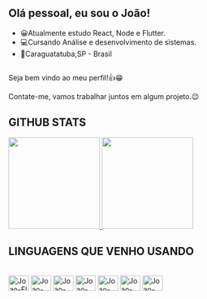 ## Olá pessoal, eu sou o João!

- 😀Atualmente estudo React, Node e Flutter.
- 💻Cursando Análise e desenvolvimento de sistemas.
- 🏡Caraguatatuba,SP - Brasil

##

Seja bem vindo ao meu perfil!👍😁

Contate-me, vamos trabalhar juntos em algum projeto.😉

## GITHUB STATS

 <div>
              <a href="https://github.com/joaovitoronofre">
                <img height="180rem" src="https://github-readme-stats.vercel.app/api/top-langs/?username=joaovitoronofre&layout=compact&theme=dark&show_icons=true">
                   <img height="180rem" src="https://github-readme-stats.vercel.app/api?username=joaovitoronofre&theme=dark&show_icons=true">
              </a>
            </div>
            
            
            
   ## LINGUAGENS QUE VENHO USANDO 
 <div style="display: block;"><br>
              <img align="center" alt="Joao-Fl" height="30" width="40" src="https://cdn.jsdelivr.net/gh/devicons/devicon/icons/flutter/flutter-plain.svg" />
              <img align="center" alt="Joao-Js" height="30" width="40" src="https://cdn.jsdelivr.net/gh/devicons/devicon/icons/javascript/javascript-original.svg" />
              <img align="center" alt="Joao-Re" height="30" width="40" src="https://cdn.jsdelivr.net/gh/devicons/devicon/icons/react/react-original.svg" />
              <img align="center" alt="Joao-Da" height="30" width="40" src="https://cdn.jsdelivr.net/gh/devicons/devicon/icons/dart/dart-original.svg" />
              <img align="center" alt="Joao-html" height="30" width="40"  src="https://cdn.jsdelivr.net/gh/devicons/devicon/icons/html5/html5-original-wordmark.svg" />
              <img align="center" alt="Joao-html" height="30" width="40"  src="https://cdn.jsdelivr.net/gh/devicons/devicon/icons/css3/css3-original-wordmark.svg" />
              <img align="center" alt="Joao-html" height="30" width="40"  src="https://cdn.jsdelivr.net/gh/devicons/devicon/icons/nodejs/nodejs-original.svg" />

     

            
            
